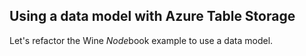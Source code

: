 Using a data model with Azure Table Storage
--------
Let's refactor the Wine *Node*book example to use a data model.

